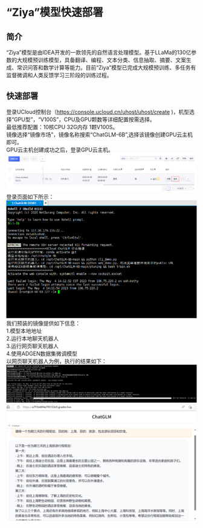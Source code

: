 # “Ziya”模型快速部署

## 简介
“Ziya”模型是由IDEA开发的一款领先的自然语言处理模型。基于LLaMa的130亿参数的大规模预训练模型，具备翻译、编程、文本分类、信息抽取、摘要、文案生成、常识问答和数学计算等能力。目前“Ziya”模型已完成大规模预训练、多任务有监督微调和人类反馈学习三阶段的训练过程。

## 快速部署
登录UCloud控制台（https://console.ucloud.cn/uhost/uhost/create )，机型选择“GPU型”，“V100S”，CPU及GPU颗数等详细配置按需选择。</br>
最低推荐配置：10核CPU 32G内存 1颗V100S。</br>
镜像选择“镜像市场”，镜像名称搜索“ChatGLM-6B”,选择该镜像创建GPU云主机即可。</br>
GPU云主机创建成功之后，登录GPU云主机。</br>
![image](/images/practice/GLM04.png)</br>
登录页面如下所示：</br>
![image](/images/practice/GLM01.png)</br>
我们预装的镜像提供如下信息：</br>
1.模型本地地址</br>
2.运行本地聊天机器人</br>
3.运行网页聊天机器人</br>
4.使用ADGEN数据集微调模型</br>
以网页聊天机器人为例，执行的结果如下：</br>
![image](/images/practice/GLM02.png)
![image](/images/practice/GLM03.png)

